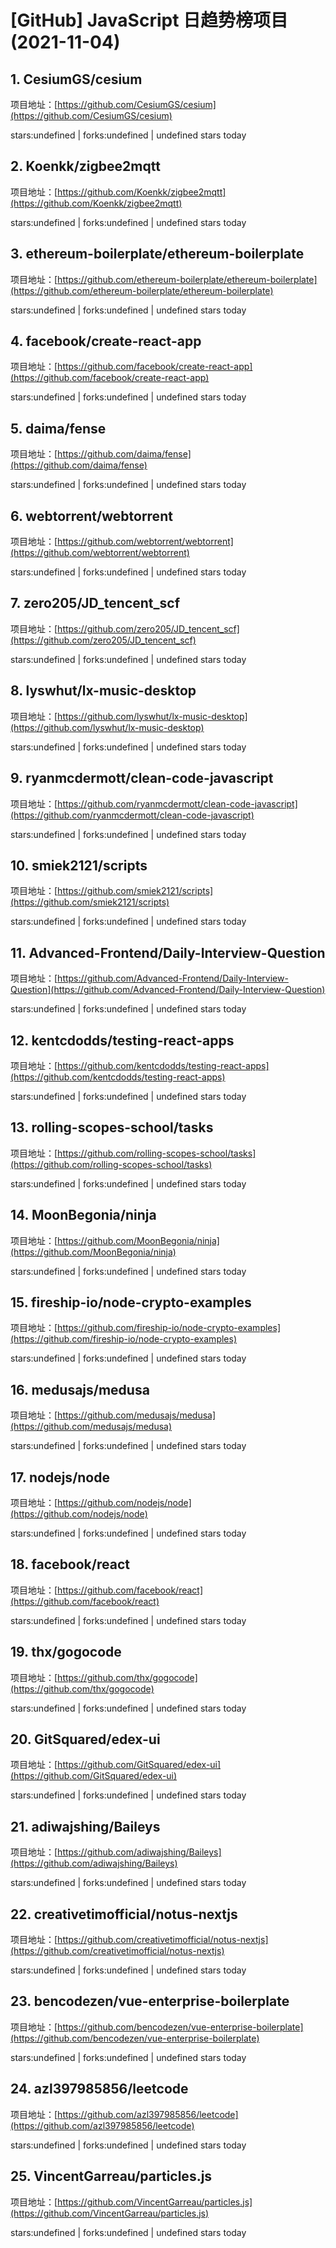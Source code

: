 # [GitHub] JavaScript 日趋势榜项目(2021-11-04)

## 1. CesiumGS/cesium 

项目地址：[https://github.com/CesiumGS/cesium](https://github.com/CesiumGS/cesium)

stars:undefined | forks:undefined | undefined stars today 



## 2. Koenkk/zigbee2mqtt 

项目地址：[https://github.com/Koenkk/zigbee2mqtt](https://github.com/Koenkk/zigbee2mqtt)

stars:undefined | forks:undefined | undefined stars today 



## 3. ethereum-boilerplate/ethereum-boilerplate 

项目地址：[https://github.com/ethereum-boilerplate/ethereum-boilerplate](https://github.com/ethereum-boilerplate/ethereum-boilerplate)

stars:undefined | forks:undefined | undefined stars today 



## 4. facebook/create-react-app 

项目地址：[https://github.com/facebook/create-react-app](https://github.com/facebook/create-react-app)

stars:undefined | forks:undefined | undefined stars today 



## 5. daima/fense 

项目地址：[https://github.com/daima/fense](https://github.com/daima/fense)

stars:undefined | forks:undefined | undefined stars today 



## 6. webtorrent/webtorrent 

项目地址：[https://github.com/webtorrent/webtorrent](https://github.com/webtorrent/webtorrent)

stars:undefined | forks:undefined | undefined stars today 



## 7. zero205/JD_tencent_scf 

项目地址：[https://github.com/zero205/JD_tencent_scf](https://github.com/zero205/JD_tencent_scf)

stars:undefined | forks:undefined | undefined stars today 



## 8. lyswhut/lx-music-desktop 

项目地址：[https://github.com/lyswhut/lx-music-desktop](https://github.com/lyswhut/lx-music-desktop)

stars:undefined | forks:undefined | undefined stars today 



## 9. ryanmcdermott/clean-code-javascript 

项目地址：[https://github.com/ryanmcdermott/clean-code-javascript](https://github.com/ryanmcdermott/clean-code-javascript)

stars:undefined | forks:undefined | undefined stars today 



## 10. smiek2121/scripts 

项目地址：[https://github.com/smiek2121/scripts](https://github.com/smiek2121/scripts)

stars:undefined | forks:undefined | undefined stars today 



## 11. Advanced-Frontend/Daily-Interview-Question 

项目地址：[https://github.com/Advanced-Frontend/Daily-Interview-Question](https://github.com/Advanced-Frontend/Daily-Interview-Question)

stars:undefined | forks:undefined | undefined stars today 



## 12. kentcdodds/testing-react-apps 

项目地址：[https://github.com/kentcdodds/testing-react-apps](https://github.com/kentcdodds/testing-react-apps)

stars:undefined | forks:undefined | undefined stars today 



## 13. rolling-scopes-school/tasks 

项目地址：[https://github.com/rolling-scopes-school/tasks](https://github.com/rolling-scopes-school/tasks)

stars:undefined | forks:undefined | undefined stars today 



## 14. MoonBegonia/ninja 

项目地址：[https://github.com/MoonBegonia/ninja](https://github.com/MoonBegonia/ninja)

stars:undefined | forks:undefined | undefined stars today 



## 15. fireship-io/node-crypto-examples 

项目地址：[https://github.com/fireship-io/node-crypto-examples](https://github.com/fireship-io/node-crypto-examples)

stars:undefined | forks:undefined | undefined stars today 



## 16. medusajs/medusa 

项目地址：[https://github.com/medusajs/medusa](https://github.com/medusajs/medusa)

stars:undefined | forks:undefined | undefined stars today 



## 17. nodejs/node 

项目地址：[https://github.com/nodejs/node](https://github.com/nodejs/node)

stars:undefined | forks:undefined | undefined stars today 



## 18. facebook/react 

项目地址：[https://github.com/facebook/react](https://github.com/facebook/react)

stars:undefined | forks:undefined | undefined stars today 



## 19. thx/gogocode 

项目地址：[https://github.com/thx/gogocode](https://github.com/thx/gogocode)

stars:undefined | forks:undefined | undefined stars today 



## 20. GitSquared/edex-ui 

项目地址：[https://github.com/GitSquared/edex-ui](https://github.com/GitSquared/edex-ui)

stars:undefined | forks:undefined | undefined stars today 



## 21. adiwajshing/Baileys 

项目地址：[https://github.com/adiwajshing/Baileys](https://github.com/adiwajshing/Baileys)

stars:undefined | forks:undefined | undefined stars today 



## 22. creativetimofficial/notus-nextjs 

项目地址：[https://github.com/creativetimofficial/notus-nextjs](https://github.com/creativetimofficial/notus-nextjs)

stars:undefined | forks:undefined | undefined stars today 



## 23. bencodezen/vue-enterprise-boilerplate 

项目地址：[https://github.com/bencodezen/vue-enterprise-boilerplate](https://github.com/bencodezen/vue-enterprise-boilerplate)

stars:undefined | forks:undefined | undefined stars today 



## 24. azl397985856/leetcode 

项目地址：[https://github.com/azl397985856/leetcode](https://github.com/azl397985856/leetcode)

stars:undefined | forks:undefined | undefined stars today 



## 25. VincentGarreau/particles.js 

项目地址：[https://github.com/VincentGarreau/particles.js](https://github.com/VincentGarreau/particles.js)

stars:undefined | forks:undefined | undefined stars today 



